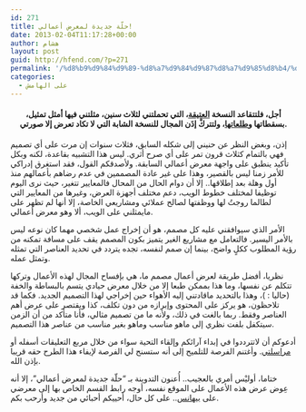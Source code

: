 ```yaml
---
id: 271
title: حلّة جديدة لمعرض أعمالي!
date: 2013-02-04T11:17:28+00:00
author: هشام
layout: post
guid: http://hfend.com/?p=271
permalink: '/%d8%b9%d9%84%d9%89-%d8%a7%d9%84%d9%87%d8%a7%d9%85%d8%b4/%d8%ad%d9%84%d9%91%d8%a9-%d8%ac%d8%af%d9%8a%d8%af%d8%a9-%d9%84%d9%85%d8%b9%d8%b1%d8%b6-%d8%a3%d8%b9%d9%85%d8%a7%d9%84%d9%8a/'
categories:
  - على الهامش
---
```

<h4 style="text-align: center;">
  أجل، فلتتقاعد النسخة <a title="مع التحية" href="http://hfend.com/wp-content/uploads/2013/02/Simplizine.v1.png">العتيقة</a>، التي تحملتني لثلاث سنين، مثلتني فيها أمثل تمثيل، بسقطاتها و<a href="https://twitter.com/SimpliZine/status/196752587624689665">طلعاتها</a>، ولتتركْ إذَن المجال للنسخة الشابة التي لا تكاد تعرض إلا صورتي.
</h4>

<!--more-->

إذن، وبغض النظر عن حنيني إلى شكله السابق، فثلاث سنوات إن مرت على أي تصميم فهي بالتمام كثلاث قرون تمر على أي صرح أثري. ليس هذا التشبيه بقاعدة، لكنه وبكل تأكيد ينطبق على واجهة معرض أعمالي السابقة. ولأصدقكم القول، فقد استغرق إدراكي للأمر زمنا ليس بالقصير، وهذا على غير عادة المصممين في عدم رضاهم بأعمالهم منذ أول وهلة بعد إطلاقها.. إلا أن دوام الحال من المحال فالمعايير تتغير، حيث نرى اليوم توظيفا لمختلف خطوط الويب، دعم مختلف أجهزة العرض، وغيرها من المعايير التي لطالما روجتُ لها ووظفتها لصالح عملائي ومشاريعي الخاصة، إلا أنها لم تظهر على مايمثلني على الويب، ألا وهو معرض أعمالي.

الأمر الذي سيوافقني عليه كل مصمم، هو أن إخراج عمل شخصي مهما كان نوعه ليس بالأمر اليسير. فالتعامل مع مشاريع الغير يتميز بكون المصمم يقف على مسافة تمكنه من رؤية المطلوب ككلٍ واضح، بينما إن صمم لنفسه، تجده يتردد في تحديد العناصر التي تمثله وتمثل عمله.

نظريا، أفضل طريقة لعرض أعمال مصمم ما، هي بإفساح المجال لهذه الأعمال وتركها تتكلم عن نفسها، وما هذا بممكن طبعا إلا من خلال معرض حيادي يتسم بالبساطة والخفة (حاليا : )، وهذا بالتحديد ماقادتني إليه الأهواء حين إخراجي لهذا التصميم الجديد. فكما قد تلاحظون، هو يركز على المحتوى وإبرازه من دون تكلف، كذا ويقتصر على عرض أهم العناصر وفقط. ربما بالغت في ذلك، ولأنه ما من تصميم مثالي، فأنا متأكد من أن الزمن سيتكفل بلفت نظري إلى ماهو مناسب وماهو بغير مناسب من عناصر هذا التصميم.

أدعوكم أن لاتترددوا في إبداء آرائكم وإلقاء التحية سواء من خلال مربع التعليقات أسفله أو [مراسلتي](mailto:hello@hfend.com "مرحبا"). وأغتنم الفرصة للتلميح إلى أنه ستسنح لي الفرصة لإيفاء هذا الطرح حقه قريبا بإذن الله.

ختاما، أوليْس أمري بالعجيب.. أُعنون التدوينة بـ &#8220;حلّة جديدة لمعرض أعمالي&#8221;، إلا أنه عِوض عرض هذه الأعمال على الموقع نفسه، أوجه رابط القسم الخاص بها إلى معرضي على [بيهانس](http://behance.net/Simplizine "أعمالي على بيهانس").. على كل حال، أحييكم أحبائي من جديد وأرحب بكم.